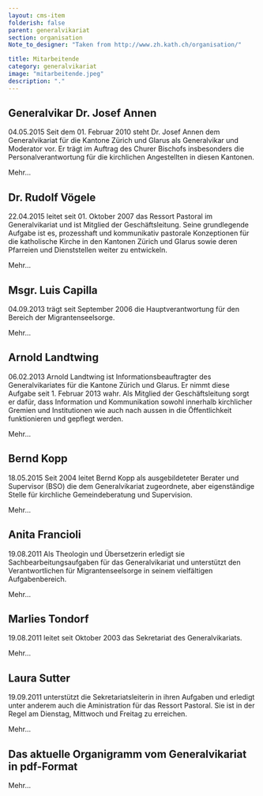 ```yaml
---
layout: cms-item
folderish: false
parent: generalvikariat
section: organisation
Note_to_designer: "Taken from http://www.zh.kath.ch/organisation/"

title: Mitarbeitende
category: generalvikariat
image: "mitarbeitende.jpeg"
description: "."
---
```


## Generalvikar Dr. Josef Annen
04.05.2015
Seit dem 01. Februar 2010 steht Dr. Josef Annen dem Generalvikariat für die Kantone Zürich und Glarus als Generalvikar und Moderator vor. Er trägt im Auftrag des Churer Bischofs insbesonders die Personalverantwortung für die kirchlichen Angestellten in diesen Kantonen.

Mehr…

 
## Dr. Rudolf Vögele
22.04.2015
leitet seit 01. Oktober 2007 das Ressort Pastoral im Generalvikariat und ist Mitglied der Geschäftsleitung. Seine grundlegende Aufgabe ist es, prozesshaft und kommunikativ pastorale Konzeptionen für die katholische Kirche in den Kantonen Zürich und Glarus sowie deren Pfarreien und Dienststellen weiter zu entwickeln.

Mehr…


## Msgr. Luis Capilla
04.09.2013
trägt seit September 2006 die Hauptverantwortung für den Bereich der Migrantenseelsorge.

Mehr…


## Arnold Landtwing
06.02.2013
Arnold Landtwing ist Informationsbeauftragter des Generalvikariates für die Kantone Zürich und Glarus. Er nimmt diese Aufgabe seit 1. Februar 2013 wahr. Als Mitglied der Geschäftsleitung sorgt er dafür, dass Information und Kommunikation sowohl innerhalb kirchlicher Gremien und Institutionen wie auch nach aussen in die Öffentlichkeit funktionieren und gepflegt werden.

Mehr…

 
## Bernd Kopp
18.05.2015
Seit 2004 leitet Bernd Kopp als ausgebildeteter Berater und Supervisor (BSO) die dem Generalvikariat zugeordnete, aber eigenständige Stelle für kirchliche Gemeindeberatung und Supervision.

Mehr…

## Anita Francioli
19.08.2011
Als Theologin und Übersetzerin erledigt sie Sachbearbeitungsaufgaben für das Generalvikariat und unterstützt den Verantwortlichen für Migrantenseelsorge in seinem vielfältigen Aufgabenbereich.

Mehr…

 
## Marlies Tondorf
19.08.2011
leitet seit Oktober 2003 das Sekretariat des Generalvikariats.

Mehr…

 
## Laura Sutter
19.09.2011
unterstützt die Sekretariatsleiterin in ihren Aufgaben und erledigt unter anderem auch die Aministration für das Ressort Pastoral. Sie ist in der Regel am Dienstag, Mittwoch und Freitag zu erreichen.

Mehr…

## Das aktuelle Organigramm vom Generalvikariat in pdf-Format
Mehr…